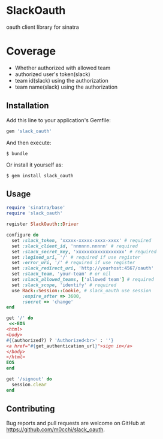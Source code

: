 # SlackOauth

oauth client library for sinatra

# Coverage
- Whether authorized with allowed team
- authorized user's token(slack)
- team id(slack) using the authorization
- team name(slack) using the authorization

## Installation

Add this line to your application's Gemfile:

```ruby
gem 'slack_oauth'
```

And then execute:

    $ bundle

Or install it yourself as:

    $ gem install slack_oauth

## Usage

```ruby
require 'sinatra/base'
require 'slack_oauth'

register SlackOauth::Driver

configure do
  set :slack_token, 'xxxxx-xxxxx-xxxx-xxxx' # required
  set :slack_client_id, 'nnnnnn.nnnnn' # required
  set :slack_secret_key, 'xxxxxxxxxxxxxxxxxx' # required
  set :logined_uri, '/' # required if use register
  set :error_uri, '/' # required if use register
  set :slack_redirect_uri, 'http://yourhost:4567/oauth'
  set :slack_team, 'your-team' # or nil
  set :slack_allowed_teams, ['allowed team'] # required
  set :slack_scope, 'identify' # required
  use Rack::Session::Cookie, # slack_oauth use session
      :expire_after => 3600,
      :secret => 'change'
end

get '/' do
 <<-EOS
<html>
<body>
#{(authorized?) ? 'Authorized<br>' : ''}
<a href="#{get_authentication_url}">sign in</a>
</body>
</html>
EOS
end

get '/signout' do
  session.clear
end

```


## Contributing

Bug reports and pull requests are welcome on GitHub at https://github.com/m0cchi/slack_oauth.
